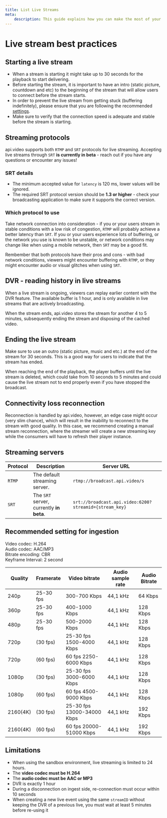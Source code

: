 ```yaml
---
title: List Live Streams
meta: 
    description: This guide explains how you can make the most of your live stream implementation using best practices at api.video.
---
```


# Live stream best practices

## Starting a live stream

- When a stream is starting it might take up to 30 seconds for the playback to start delivering.
- Before starting the stream, it is important to have an intro (static picture, countdown and etc) to the beginning of the stream that will allow users to connect before the stream starts.
- In order to prevent the live stream from getting stuck (buffering indefinitely), please ensure that you are following the recommended [settings](#recommended-setting-for-ingestion).
- Make sure to verify that the connection speed is adequate and stable before the stream is starting.

## Streaming protocols

api.video supports both `RTMP` and `SRT` protocols for live streaming. Accepting live streams through `SRT` **is currently in beta** - reach out if you have any questions or encounter any issues!

### SRT details

* The minimum accepted value for `latency` is 120 ms, lower values will be ignored.
* The required SRT protocol version should be **1.3 or higher** - check your broadcasting application to make sure it supports the correct version.

### Which protocol to use

Take network connection into consideration - if you or your users stream in stable conditions with a low risk of congestion, `RTMP` will probably achieve a better latency than `SRT`. If you or your users experience lots of buffering, or the network you use is known to be unstable, or network conditions may change like when using a mobile network, then `SRT` may be a good fit. 

Rembember that both protocols have their pros and cons - with bad network conditions, viewers might encounter buffering with `RTMP`, or they might encounter audio or visual glitches when using `SRT`.

## DVR - reading history in live streams

When a live stream is ongoing, viewers can replay earlier content with the DVR feature. The available buffer is 1 hour, and is only available in live streams that are actively broadcasting.

When the stream ends, api.video stores the stream for another 4 to 5 minutes, subsequently ending the stream and disposing of the cached video.

## Ending the live stream

Make sure to use an outro (static picture, music and etc.) at the end of the stream for 30 seconds. This is a good way for users to indicate that the stream has ended.

When reaching the end of the playback, the player buffers until the live stream is deleted, which could take from 10 seconds to 5 minutes and could cause the live stream not to end properly even if you have stopped the broadcast.

## Connectivity loss reconnection

Reconnection is handled by api.video, however, an edge case might occur (very slim chance), which will result in the inability to reconnect to the stream with good quality. In this case, we recommend creating a manual stream reconnection, where the streamer will create a new streaming key while the consumers will have to refresh their player instance.

## Streaming servers

| Protocol | Description                                | Server URL                                             |
| -------- | ------------------------------------------ | ------------------------------------------------------ |
| `RTMP`   | The default streaming server.              | `rtmp://broadcast.api.video/s`                         |
| `SRT`    | The `SRT` server, currently **in beta**.   | `srt://broadcast.api.video:6200?streamid={stream_key}` |

## Recommended setting for ingestion

Video codec: H.264  
Audio codec: AAC/MP3  
Bitrate encoding: CBR  
Keyframe Interval: 2 second

| Quality  | Framerate | Video bitrate              | Audio sample rate | Audio Bitrate |
| -------- | --------- | -------------------------- | ----------------- | ------------- |
| 240p     | 25-30 fps | 300-700 Kbps               | 44,1 kHz          | 64 Kbps       |
| 360p     | 25-30 fps | 400-1000 Kbps              | 44,1 kHz          | 128 Kbps      |
| 480p     | 25-30 fps | 500-2000 Kbps              | 44,1 kHz          | 128 Kbps      |
| 720p     | (30 fps)  | 25-30 fps 1500-4000 Kbps   | 44,1 kHz          | 128 Kbps      |
| 720p     | (60 fps)  | 60 fps 2250-6000 Kbps      | 44,1 kHz          | 128 Kbps      |
| 1080p    | (30 fps)  | 25-30 fps 3000-6000 Kbps   | 44,1 kHz          | 128 Kbps      |
| 1080p    | (60 fps)  | 60 fps 4500-9000 Kbps      | 44,1 kHz          | 128 Kbps      |
| 2160(4K) | (30 fps)  | 25-30 fps 13000-34000 Kbps | 44,1 kHz          | 192 Kbps      |
| 2160(4K) | (60 fps)  | 60 fps 20000-51000 Kbps    | 44,1 kHz          | 192 Kbps      |

## Limitations

<Callout pad="2" type="warning">

* When using the sandbox environment, live streaming is limited to 24 hours.
* The **video codec must be H.264**
* The **audio codec must be AAC or MP3**
* DVR is exactly 1 hour
* During a disconnection on ingest side, re-connection must occur within 10 seconds
* When creating a new live event using the same `streamID` without keeping the DVR of a previous live, you must wait at least 5 minutes before re-using it
</Callout>